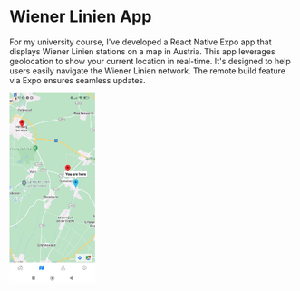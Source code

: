 # Wiener Linien App

For my university course, I've developed a React Native Expo app that displays Wiener Linien stations on a map in
Austria. This app leverages geolocation to show your current location in real-time. It's designed to help users easily
navigate the Wiener Linien network. The remote build feature via Expo ensures seamless updates.

<img src="docs/screen.jpg" width=30% height=30%>

